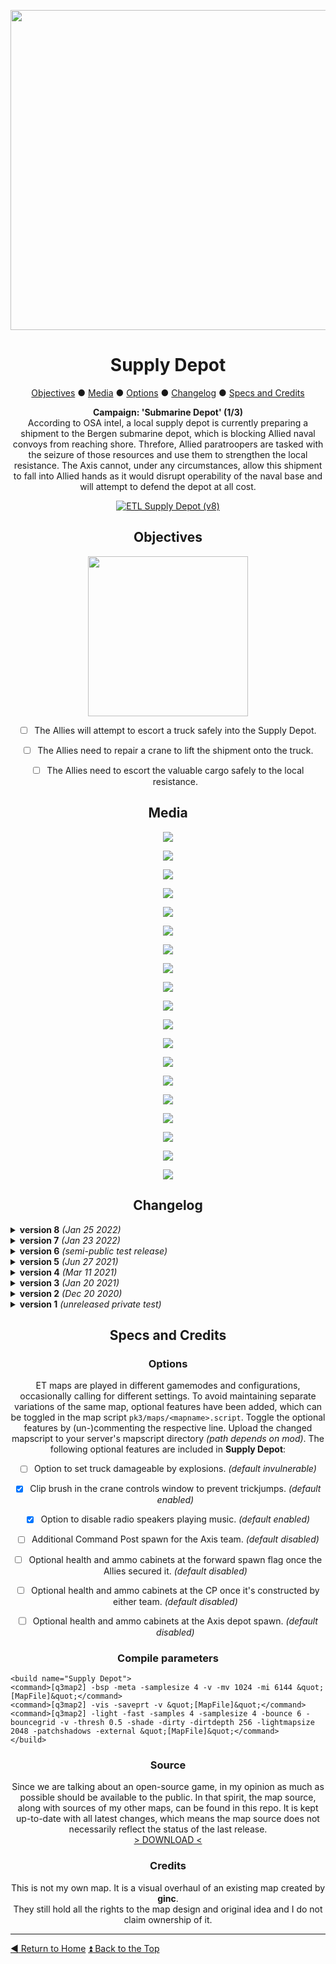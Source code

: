 <!-- HEADER -->
<div align="center">
 
<a href="https://raw.githubusercontent.com/realkemon/home/master/levelshots/supply/supply.png"><img src="https://raw.githubusercontent.com/realkemon/home/master/levelshots/supply/supply.png" width="512"/></a>

# Supply Depot
 
<!-- TOC -->
<a href="https://github.com/realkemon/home/blob/master/pages/etl_supply.md#objectives">Objectives</a> ● <a href="https://github.com/realkemon/home/blob/master/pages/etl_supply.md#media">Media</a> ● <a href="https://github.com/realkemon/home/blob/master/pages/etl_supply.md#options">Options</a> ● <a href="https://github.com/realkemon/home/blob/master/pages/etl_supply.md#changelog">Changelog</a> ● <a href="https://github.com/realkemon/home/blob/master/pages/etl_supply.md#specs_and_credits">Specs and Credits</a>
<!-- STORY -->
**Campaign: 'Submarine Depot' (1/3)**
 <br>
According to OSA intel, a local supply depot is currently preparing a shipment to the Bergen submarine depot, which is blocking Allied naval convoys from reaching shore. Threfore, Allied paratroopers are tasked with the seizure of those resources and use them to strengthen the local resistance. The Axis cannot, under any circumstances, allow this shipment to fall into Allied hands as it would disrupt operability of the naval base and will attempt to defend the depot at all cost.
<br>
 
<a href="https://www.moddb.com/mods/etlegacy/addons/etl-supply-depot-v8" title="Download ETL Supply Depot (v8) - Mod DB" target="_blank"><img src="https://button.moddb.com/download/medium/227179.png" alt="ETL Supply Depot (v8)" /></a>

## Objectives
 
<a href="https://raw.githubusercontent.com/realkemon/home/master/levelshots/supply/supply_cc_overlay.png"><img src="https://raw.githubusercontent.com/realkemon/home/master/levelshots/supply/supply_cc_overlay.png" width="256"/></a>
 
* [ ] The Allies will attempt to escort a truck safely into the Supply Depot.
* [ ] The Allies need to repair a crane to lift the shipment onto the truck.
* [ ] The Allies need to escort the valuable cargo safely to the local resistance.


## Media
<a href="https://raw.githubusercontent.com/realkemon/home/master/levelshots/supply/supply1.jpg"><img src="https://raw.githubusercontent.com/realkemon/home/master/levelshots/supply/supply1.jpg"></a>

<a href="https://raw.githubusercontent.com/realkemon/home/master/levelshots/supply/supply2.jpg"><img src="https://raw.githubusercontent.com/realkemon/home/master/levelshots/supply/supply2.jpg"></a>

<a href="https://raw.githubusercontent.com/realkemon/home/master/levelshots/supply/supply3.jpg"><img src="https://raw.githubusercontent.com/realkemon/home/master/levelshots/supply/supply3.jpg"></a>

<a href="https://raw.githubusercontent.com/realkemon/home/master/levelshots/supply/supply4.jpg"><img src="https://raw.githubusercontent.com/realkemon/home/master/levelshots/supply/supply4.jpg"></a>

<a href="https://raw.githubusercontent.com/realkemon/home/master/levelshots/supply/supply5.jpg"><img src="https://raw.githubusercontent.com/realkemon/home/master/levelshots/supply/supply5.jpg"></a>

<a href="https://raw.githubusercontent.com/realkemon/home/master/levelshots/supply/supply6.jpg"><img src="https://raw.githubusercontent.com/realkemon/home/master/levelshots/supply/supply6.jpg"></a>

<a href="https://raw.githubusercontent.com/realkemon/home/master/levelshots/supply/supply7.jpg"><img src="https://raw.githubusercontent.com/realkemon/home/master/levelshots/supply/supply7.jpg"></a>

<a href="https://raw.githubusercontent.com/realkemon/home/master/levelshots/supply/supply8.jpg"><img src="https://raw.githubusercontent.com/realkemon/home/master/levelshots/supply/supply8.jpg"></a>

<a href="https://raw.githubusercontent.com/realkemon/home/master/levelshots/supply/supply9.jpg"><img src="https://raw.githubusercontent.com/realkemon/home/master/levelshots/supply/supply9.jpg"></a>

<a href="https://raw.githubusercontent.com/realkemon/home/master/levelshots/supply/supply10.jpg"><img src="https://raw.githubusercontent.com/realkemon/home/master/levelshots/supply/supply10.jpg"></a>

<a href="https://raw.githubusercontent.com/realkemon/home/master/levelshots/supply/supply11.jpg"><img src="https://raw.githubusercontent.com/realkemon/home/master/levelshots/supply/supply11.jpg"></a>

<a href="https://raw.githubusercontent.com/realkemon/home/master/levelshots/supply/supply12.jpg"><img src="https://raw.githubusercontent.com/realkemon/home/master/levelshots/supply/supply12.jpg"></a>

<a href="https://raw.githubusercontent.com/realkemon/home/master/levelshots/supply/supply13.jpg"><img src="https://raw.githubusercontent.com/realkemon/home/master/levelshots/supply/supply13.jpg"></a>

<a href="https://raw.githubusercontent.com/realkemon/home/master/levelshots/supply/supply14.jpg"><img src="https://raw.githubusercontent.com/realkemon/home/master/levelshots/supply/supply14.jpg"></a>

<a href="https://raw.githubusercontent.com/realkemon/home/master/levelshots/supply/supply15.jpg"><img src="https://raw.githubusercontent.com/realkemon/home/master/levelshots/supply/supply15.jpg"></a>

<a href="https://raw.githubusercontent.com/realkemon/home/master/levelshots/supply/supply16.jpg"><img src="https://raw.githubusercontent.com/realkemon/home/master/levelshots/supply/supply16.jpg"></a>

<a href="https://raw.githubusercontent.com/realkemon/home/master/levelshots/supply/supply17.jpg"><img src="https://raw.githubusercontent.com/realkemon/home/master/levelshots/supply/supply17.jpg"></a>

<a href="https://raw.githubusercontent.com/realkemon/home/master/levelshots/supply/supply18.jpg"><img src="https://raw.githubusercontent.com/realkemon/home/master/levelshots/supply/supply18.jpg"></a>

<a href="https://raw.githubusercontent.com/realkemon/home/master/levelshots/supply/supply19.jpg"><img src="https://raw.githubusercontent.com/realkemon/home/master/levelshots/supply/supply19.jpg"></a>

## Changelog

</div>

<details>
 <summary><b>version 8</b> <i>(Jan 25 2022)</i></summary>
 
* [x] Fixed caulk leak in terrain. *(Thank you Dmxj for reporting.)*

</details>

<details>
 <summary><b>version 7</b> <i>(Jan 23 2022)</i></summary>
 
* [x] Removed glitchy rock at cave exit near depot gates. *(Thank you Kimi for reporting.)*
* [x] Fixed flying vent at forward gate in first stage.
* [x] Fixed sun being in wrong position on 2.60b clients by adding dummy `q3map_sun` shader. *(Thank you Aciz for reporting.)*
* [x] Increased `-bounce` from 3 to 6. *(Thank you Aciz for suggesting.)*
* [x] Adjusted height of central mountain to reenable riflenade shots. *(Thank you ET: Legacy competitive community for reporting.)*
* [x] Removed versioning from pk3 contents. *(Thank you bystry and Aciz for suggesting.)*
* [x] Adjusted lighting settings for improved performance. *(Thank you Aciz for suggesting.)*
* [x] Adjusted etl_lights.shader to enable remapshader use. *(Thank you Aciz for reporting.)*

</details>

<details>
 <summary><b>version 6</b> <i>(semi-public test release)</i></summary>
 
* [x] Adjusted terrain near Depot Gates tunnel exit to allow a riflenade trickshot again. *(Thank you zenixje for reporting.)*
* [x] Merged terrain brushes directly in front of Depot Gates to allow for 'edge sliding' again. *(Thank you WuT for reporting.)*
* [x] Reduced height of middle mountain to allow various riflenade shots again. *(Thank you detdet, keithms and iQA for reporting.)*
</details>

<details>
 <summary><b>version 5</b> <i>(Jun 27 2021)</i></summary>
 
* [x] Fixed `crane_sound` (constructed controls) playing in second round after `/map_restart`.
* [x] Added unique `id`s for spawn slots to prepare [this](https://github.com/etlegacy/etlegacy/issues/1641) feature.
* [x] Changed and restructured assets to increase shared content across all overhauls.
</details>

<details>
 <summary><b>version 4</b> <i>(Mar 11 2021)</i></summary>
 
* [x] Re-added *'Truck is in position'* line as announcement. *(Thank you SAP for reporting)*
* [x] Added satchel exploit fix for crane controls. *(Thank you jobhh for reporting)*
* [x] Added optional spawn cabinets. *(Thank you Dmxj for requesting)*
* [x] Fixed speaker pointing to incorrect sound file.
</details>

<details>
 <summary><b>version 3</b> <i>(Jan 20 2021)</i></summary>
 
* [x] Substantial performance improvements by reducing drawn surfaces with adjusted light settings. *(Thank you hatcher for comprehensive support)*
* [x] Provided option to toggle truck invulnerable or not through mapscript (invulnerable by default). *(Thank you ETc.Jay for reporting and absolutely huge thanks to Ensiform for finding the perfect way to do this)*
* [x] Fixed gold crate support blocks visible through walls.
* [x] Fixed `setstate` errors in console after dynamiting 1st main gate. *(Thank you WuTangH for reporting)*
* [x] Fixed CP sound playing in second round after `/map_restart`. *(Thank you WuTangH for reporting)*
* [x] Fixed `surfaceparm grasssteps` to add missing sounds when walking on grass. *(Thank you WuTangH and Aciz for reporting)*
* [x] Adjusted clip brush at forward bunker teamdoor/gate to prevent getting stuck on the edge. 
* [x] Crate controls not showing satchel icon for Axis. *(Thank you WuTangH for reporting)*
* [x] Fixed visible seams in terrain textures.
* [x] Increased amount of spawn slots from 20vs20 to 32vs32. *(Thank you Dmxj for reporting)*
* [x] Fixed skyportal incorectly having sky shader instead of mountain.
* [x] Fixed flying rock next to east depot wall.
* [x] Reduced weird shadows from the ceiling lampshades. *(Thank you Aciz for reporting.)*
</details>

<details>
 <summary><b>version 2</b> <i>(Dec 20 2020)</i></summary>
 
* [x] Changed floodlight colour to uniform white. *(Thank you Aciz for reporting.)*
* [x] Fixed vanilla ET compatibility. *(Thank you Kate for reporting.)*
* [x] Fixed various trickjumps. *(Thank you Aciz for reporting.)*
* [x] Cleaned collision for easier player movement. *(Thank you Aciz for reporting.)*
* [x] Fixed mirrored textures in vanilla ET. *(Thank you Aciz for reporting.)*
* [x] Changed crane control construction indicators for clearer visibility.
* [x] Improved lighting and general visibility.
* [x] Fixed issue where planting landmines was possible everywhere. *(Thank you Aciz for reporting.)*
</details>

<details>
 <summary><b>version 1</b> <i>(unreleased private test)</i></summary>
 
* [x] Added targetname and scriptname to nearly all in-game entities to enable server admins to build custom scripts if desired.
* [x] Extended map skywards to allow for free shoutcaster/spectator movement.
* [x] Implemented windows into the forward bunker roof to allow shoutcasters and spectators to maintain an overview at all times.
* [x] Comprehensive rework of structural mesh to improve on VIS.
* [x] Removed player collision from noticeboards, picture frames, lying doors etc.
* [x] Enlarged some door and window frames for more consistent use of dimensions across the map.
* [x] Colour-coded stairwells in forward bunker.
* [x] Fixed clip position of destroyed allied cp model.
* [x] Removed collision from crane rope.
* [x] Dispersed spawn points to declutter mass spawn events.
* [x] Adjusted terrain around some rocks to prevent leaks at the border.
* [x] Added team specific CP sounds.
* [x] Re-added previously removed radio speakers.
* [x] Increased player count to 20v20.
* [x] Added external antenna as visual indicator for CP status.
* [x] Changed depot alarm to only sound for a specific time (15 seconds) instead of linked to the truck position.
</details>

<div align="center">

## Specs and Credits

### Options
 
ET maps are played in different gamemodes and configurations, occasionally calling for different settings. To avoid maintaining separate variations of the same map, optional features have been added, which can be toggled in the map script `pk3/maps/<mapname>.script`. Toggle the optional features by (un-)commenting the respective line. Upload the changed mapscript to your server's mapscript directory *(path depends on mod)*. The following optional features are included in **Supply Depot**:
* [ ] Option to set truck damageable by explosions. *(default invulnerable)*
* [x] Clip brush in the crane controls window to prevent trickjumps. *(default enabled)*
* [x] Option to disable radio speakers playing music. *(default enabled)*
* [ ] Additional Command Post spawn for the Axis team. *(default disabled)*
* [ ] Optional health and ammo cabinets at the forward spawn flag once the Allies secured it. *(default disabled)*
* [ ] Optional health and ammo cabinets at the CP once it's constructed by either team. *(default disabled)*
* [ ] Optional health and ammo cabinets at the Axis depot spawn. *(default disabled)*
 
 
### Compile parameters

</div>

```
<build name="Supply Depot">
<command>[q3map2] -bsp -meta -samplesize 4 -v -mv 1024 -mi 6144 &quot;[MapFile]&quot;</command>
<command>[q3map2] -vis -saveprt -v &quot;[MapFile]&quot;</command>
<command>[q3map2] -light -fast -samples 4 -samplesize 4 -bounce 6 -bouncegrid -v -thresh 0.5 -shade -dirty -dirtdepth 256 -lightmapsize 2048 -patchshadows -external &quot;[MapFile]&quot;</command>
</build>
```

<div align="center">
 
### Source
Since we are talking about an open-source game, in my opinion as much as possible should be available to the public. In that spirit, the map source, along with sources of my other maps, can be found in this repo. It is kept up-to-date with all latest changes, which means the map source does not necessarily reflect the status of the last release.
<br>
<a href="https://github.com/realkemon/home/tree/master/maps">> DOWNLOAD <</a>
 
### Credits
This is not my own map. It is a visual overhaul of an existing map created by **ginc**.
<br>
They still hold all the rights to the map design and original idea and I do not claim ownership of it.

</div>

----
[:arrow_backward: Return to Home](https://github.com/realkemon/home/blob/master/README.md) [:arrow_double_up: Back to the Top](https://github.com/realkemon/home/blob/master/pages/etl_supply.md)
